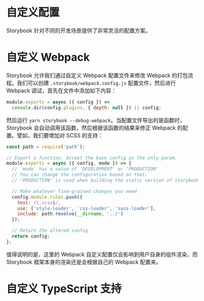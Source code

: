 # 自定义配置

Storybook 针对不同的开发场景提供了非常灵活的配置方案。

# 自定义 Webpack

Storybook 允许我们通过自定义 Webpack 配置文件来修改 Webpack 的打包流程。我们可以创建 `.storybook/webpack.config.js` 配置文件，然后进行 Webpack 调试，首先在文件中添加如下内容：

```js
module.exports = async ({ config }) =>
  console.dir(config.plugins, { depth: null }) || config;
```

然后运行 `yarn storybook --debug-webpack`。当配置文件导出的是函数时，Storybook 会自动调用该函数，然后根据该函数的结果来修正 Webpack 的配置。譬如，我们要增加对 SCSS 的支持：

```js
const path = require('path');

// Export a function. Accept the base config as the only param.
module.exports = async ({ config, mode }) => {
  // `mode` has a value of 'DEVELOPMENT' or 'PRODUCTION'
  // You can change the configuration based on that.
  // 'PRODUCTION' is used when building the static version of storybook.

  // Make whatever fine-grained changes you need
  config.module.rules.push({
    test: /\.scss$/,
    use: ['style-loader', 'css-loader', 'sass-loader'],
    include: path.resolve(__dirname, '../')
  });

  // Return the altered config
  return config;
};
```

值得说明的是，这里的 Webpack 自定义配置仅会影响到用户自身的组件渲染，而 Storybook 框架本身的渲染还是会根据自己的 Webpack 配置来。

# 自定义 TypeScript 支持
